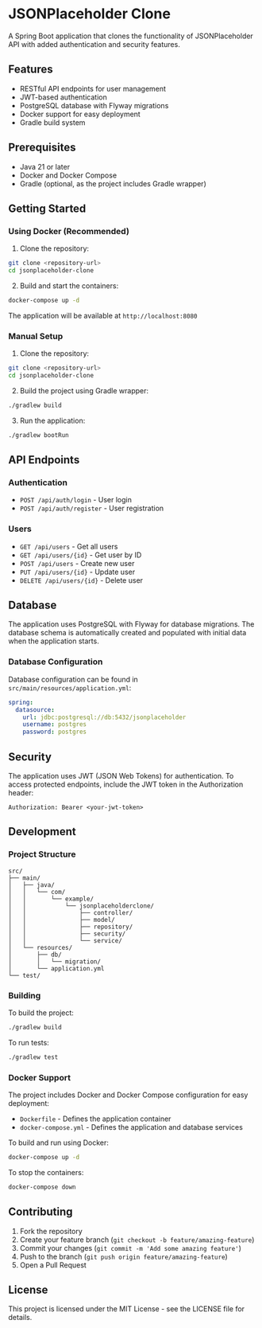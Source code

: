 # JSONPlaceholder Clone

A Spring Boot application that clones the functionality of JSONPlaceholder API with added authentication and security features.

## Features

- RESTful API endpoints for user management
- JWT-based authentication
- PostgreSQL database with Flyway migrations
- Docker support for easy deployment
- Gradle build system

## Prerequisites

- Java 21 or later
- Docker and Docker Compose
- Gradle (optional, as the project includes Gradle wrapper)

## Getting Started

### Using Docker (Recommended)

1. Clone the repository:
```bash
git clone <repository-url>
cd jsonplaceholder-clone
```

2. Build and start the containers:
```bash
docker-compose up -d
```

The application will be available at `http://localhost:8080`

### Manual Setup

1. Clone the repository:
```bash
git clone <repository-url>
cd jsonplaceholder-clone
```

2. Build the project using Gradle wrapper:
```bash
./gradlew build
```

3. Run the application:
```bash
./gradlew bootRun
```

## API Endpoints

### Authentication

- `POST /api/auth/login` - User login
- `POST /api/auth/register` - User registration

### Users

- `GET /api/users` - Get all users
- `GET /api/users/{id}` - Get user by ID
- `POST /api/users` - Create new user
- `PUT /api/users/{id}` - Update user
- `DELETE /api/users/{id}` - Delete user

## Database

The application uses PostgreSQL with Flyway for database migrations. The database schema is automatically created and populated with initial data when the application starts.

### Database Configuration

Database configuration can be found in `src/main/resources/application.yml`:

```yaml
spring:
  datasource:
    url: jdbc:postgresql://db:5432/jsonplaceholder
    username: postgres
    password: postgres
```

## Security

The application uses JWT (JSON Web Tokens) for authentication. To access protected endpoints, include the JWT token in the Authorization header:

```
Authorization: Bearer <your-jwt-token>
```

## Development

### Project Structure

```
src/
├── main/
│   ├── java/
│   │   └── com/
│   │       └── example/
│   │           └── jsonplaceholderclone/
│   │               ├── controller/
│   │               ├── model/
│   │               ├── repository/
│   │               ├── security/
│   │               └── service/
│   └── resources/
│       ├── db/
│       │   └── migration/
│       └── application.yml
└── test/
```

### Building

To build the project:

```bash
./gradlew build
```

To run tests:

```bash
./gradlew test
```

### Docker Support

The project includes Docker and Docker Compose configuration for easy deployment:

- `Dockerfile` - Defines the application container
- `docker-compose.yml` - Defines the application and database services

To build and run using Docker:

```bash
docker-compose up -d
```

To stop the containers:

```bash
docker-compose down
```

## Contributing

1. Fork the repository
2. Create your feature branch (`git checkout -b feature/amazing-feature`)
3. Commit your changes (`git commit -m 'Add some amazing feature'`)
4. Push to the branch (`git push origin feature/amazing-feature`)
5. Open a Pull Request

## License

This project is licensed under the MIT License - see the LICENSE file for details. 